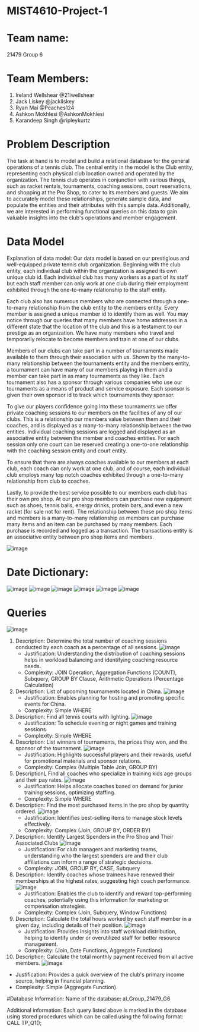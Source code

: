 # MIST4610-Project-1
# Team name:
21479 Group 6
# Team Members:
1. Ireland Wellshear @21iwellshear
2. Jack Liskey @jackliskey
3. Ryan Mai @Peaches124
4. Ashkon Mokhlesi  @AshkonMokhlesi
5. Karandeep Singh @ripleykurtz
# Problem Description
The task at hand is to model and build a relational database for the general operations of a tennis club. The central entity in the model is the Club entity, representing each physical club location owned and operated by the organization. The tennis club operates in conjunction with various things, such as racket rentals, tournaments, coaching sessions, court reservations, and shopping at the Pro Shop, to cater to its members and guests. We aim to accurately model these relationships, generate sample data, and populate the entities and their attributes with this sample data. Additionally, we are interested in performing functional queries on this data to gain valuable insights into the club's operations and member engagement.
# Data Model
Explanation of data model: 
Our data model is based on our prestigious and well-equipped private tennis club organization. Beginning with the club entity, each individual club within the organization is assigned its own unique club id. Each individual club has many workers as a part of its staff but each staff member can only work at one club during their employment exhibited through the one-to-many relationship to the staff entity.
 
Each club also has numerous members who are connected through a one-to-many relationship from the club entity to the members entity. Every member is assigned a unique member id to identify them as well. You may notice through our queries that many members have home addresses in a different state that the location of the club and this is a testament to our prestige as an organization. We have many members who travel and temporarily relocate to become members and train at one of our clubs.
 
Members of our clubs can take part in a number of tournaments made available to them through their association with us. Shown by the many-to-many relationship between the tournaments entity and the members entity, a tournament can have many of our members playing in them and a member can take part in as many tournaments as they like. Each tournament also has a sponsor through various companies who use our tournaments as a means of product and service exposure. Each sponsor is given their own sponsor id to track which tournaments they sponsor.
 
To give our players confidence going into these tournaments we offer private coaching sessions to our members on the facilities of any of our clubs. This is a relationship our members value between them and their coaches, and is displayed as a many-to-many relationship between the two entities. Individual coaching sessions are logged and displayed as an associative entity between the member and coaches entities. For each session only one court can be reserved creating a one-to-one relationship with the coaching session entity and court entity.
 
To ensure that there are always coaches available to our members at each club, each coach can only work at one club, and of course, each individual club employs many top notch coaches exhibited through a one-to-many relationship from club to coaches.
 
Lastly, to provide the best service possible to our members each club has their own pro shop. At our pro shop members can purchase new equipment such as shoes, tennis balls, energy drinks, protein bars, and even a new racket (for sale not for rent). The relationship between these pro shop items and members is a many-to-many relationship as members can purchase many items and an item can be purchased by many members. Each purchase is recorded and logged as a transaction. The transactions entity is an associative entity between pro shop items and members.

![image](https://github.com/21iwellshear/MIST4610-Project-1/assets/150079987/a1778499-57f5-4f6d-a6bb-fcc5bb5faf5c)

# Date Dictionary:

![image](https://github.com/21iwellshear/MIST4610-Project-1/assets/150079987/6aaf2df7-a5a5-4c1a-9481-328f1d70ec3b)
![image](https://github.com/21iwellshear/MIST4610-Project-1/assets/150079987/c3ae632f-5d90-4b14-a291-e6e4f61f49fe)
![image](https://github.com/21iwellshear/MIST4610-Project-1/assets/150079987/55f9f4c4-c5c9-4409-8ccf-e609c062c201)
![image](https://github.com/21iwellshear/MIST4610-Project-1/assets/150079987/1a93f90f-6303-4720-86a5-db81e1631274)
![image](https://github.com/21iwellshear/MIST4610-Project-1/assets/150079987/ee2d034a-9348-4b17-9bec-039e6d712ac5)
![image](https://github.com/21iwellshear/MIST4610-Project-1/assets/150079987/b6a420e9-165b-4487-b586-e9dc0ac8a2de)


# Queries
![image](https://github.com/21iwellshear/MIST4610-Project-1/assets/150079987/99eaf859-75a4-49c0-9900-8940235ca816)

1. Description: Determine the total number of coaching sessions conducted by each coach as a percentage of all sessions.
   ![image](https://github.com/21iwellshear/MIST4610-Project-1/assets/150079987/48b85a0f-78c4-4e27-ac6d-e135393f205b)
   - Justification: Understanding the distribution of coaching sessions helps in workload balancing and identifying coaching resource needs.
   - Complexity: JOIN Operation, Aggregation Functions (COUNT), Subquery, GROUP BY Clause, Arithmetic Operations (Percentage Calculation) 
2. Description: List of upcoming tournaments located in China.
     ![image](https://github.com/21iwellshear/MIST4610-Project-1/assets/150079987/e3923c90-76a1-4da8-8167-a08104b2b665)
     - Justification: Enables planning for hosting and promoting specific events for China.
     - Complexity: Simple WHERE
3. Description: Find all tennis courts with lighting.
      ![image](https://github.com/21iwellshear/MIST4610-Project-1/assets/150079987/af3c6e70-9141-4406-abc5-8a3ff9bda725)
     - Justification: To schedule evening or night games and training sessions.
     - Complexity: Simple WHERE
4. Description: List winners of tournaments, the prices they won, and the sponsor of the tournament.
      ![image](https://github.com/21iwellshear/MIST4610-Project-1/assets/150079987/2aabb458-5f65-4955-959e-f0de9501379e)
     - Justification: Highlights successful players and their rewards, useful for promotional materials and sponsor relations.
     - Complexity: Complex (Multiple Table Join, GROUP BY)
5. DescriptionL Find all coaches who specialize in training kids age groups and their pay rates.
      ![image](https://github.com/21iwellshear/MIST4610-Project-1/assets/150079987/a1539ab7-3be4-4e00-9bbf-8f31cfb1a633)
     - Justification: Helps allocate coaches based on demand for junior training sessions, optimizing staffing.
     - Complexity: Simple WHERE
6. Description: Find the most purchased items in the pro shop by quantity ordered.
      ![image](https://github.com/21iwellshear/MIST4610-Project-1/assets/150079987/55357c47-c647-4dce-a9cf-ebde485179f7)
   - Justification: Identifies best-selling items to manage stock levels effectively.
   - Complexity: Complex (Join, GROUP BY, ORDER BY)
7. Description: Identify Largest Spenders in the Pro Shop and Their Associated Clubs
      ![image](https://github.com/21iwellshear/MIST4610-Project-1/assets/150079987/4e6ca6b4-7dae-4b60-a232-db14d7232ddd)
   - Justification: For club managers and marketing teams, understanding who the largest spenders are and their club affiliations can inform a range of strategic decisions.
   - Complexity: JOIN, GROUP BY, CASE, Subquery
8. Description: Identify coaches whose trainees have renewed their memberships at the highest rates, suggesting high coach performance.
      ![image](https://github.com/21iwellshear/MIST4610-Project-1/assets/150079987/2eddf5ca-4c34-4d4f-90c3-4317fa2ccdc2)
   - Justification: Enables the club to identify and reward top-performing coaches, potentially using this information for marketing or compensation strategies.
   - Complexity: Complex (Join, Subquery, Window Functions)
9. Description: Calculate the total hours worked by each staff member in a given day, including details of their position.
      ![image](https://github.com/21iwellshear/MIST4610-Project-1/assets/150079987/5ede43f9-a800-42f1-91cc-60eb757f0fcd)
   - Justification: Provides insights into staff workload distribution, helping to identify under or overutilized staff for better resource management.
   - Complexity: (Join, Date Functions, Aggregate Functions)
10. Description: Calculate the total monthly payment received from all active members.
      ![image](https://github.com/21iwellshear/MIST4610-Project-1/assets/150079987/116a328e-a5a2-4209-8a25-18c6eaeff687)
   - Justification: Provides a quick overview of the club's primary income source, helping in financial planning.
   - Complexity: Simple (Aggregate Function).

#Database Information:
Name of the database: al_Group_21479_G6

Additional information: Each query listed above is marked in the database using stored procedures which can be called using the following format: CALL TP_Q1();

